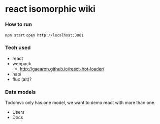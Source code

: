 # react isomorphic wiki

### How to run

 `npm start`
 `open http://localhost:3001`

### Tech used

 - react
 - webpack
     - http://gaearon.github.io/react-hot-loader/
 - hapi
 - flux (alt)?


### Data models

Todomvc only has one model, we want to demo react with more than one.

 - Users
 - Docs
